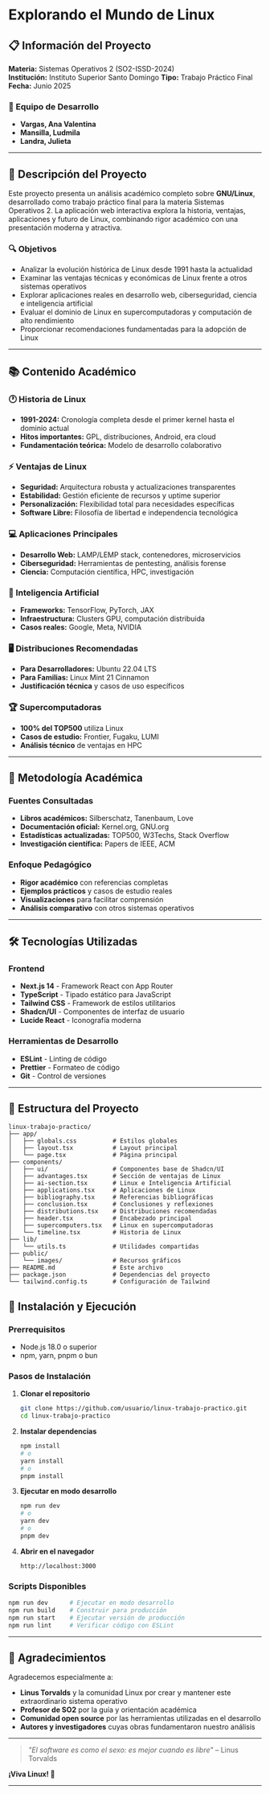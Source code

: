 # Explorando el Mundo de Linux

## 📋 Información del Proyecto

**Materia:** Sistemas Operativos 2 (SO2-ISSD-2024)  
**Institución:** Instituto Superior Santo Domingo
**Tipo:** Trabajo Práctico Final  
**Fecha:** Junio 2025

### 👥 Equipo de Desarrollo

- **Vargas, Ana Valentina**
- **Mansilla, Ludmila** 
- **Landra, Julieta**

---

## 🎯 Descripción del Proyecto

Este proyecto presenta un análisis académico completo sobre **GNU/Linux**, desarrollado como trabajo práctico final para la materia Sistemas Operativos 2. La aplicación web interactiva explora la historia, ventajas, aplicaciones y futuro de Linux, combinando rigor académico con una presentación moderna y atractiva.

### 🔍 Objetivos

- Analizar la evolución histórica de Linux desde 1991 hasta la actualidad
- Examinar las ventajas técnicas y económicas de Linux frente a otros sistemas operativos
- Explorar aplicaciones reales en desarrollo web, ciberseguridad, ciencia e inteligencia artificial
- Evaluar el dominio de Linux en supercomputadoras y computación de alto rendimiento
- Proporcionar recomendaciones fundamentadas para la adopción de Linux

---

## 📚 Contenido Académico

### 🕐 Historia de Linux
- **1991-2024:** Cronología completa desde el primer kernel hasta el dominio actual
- **Hitos importantes:** GPL, distribuciones, Android, era cloud
- **Fundamentación teórica:** Modelo de desarrollo colaborativo

### ⚡ Ventajas de Linux
- **Seguridad:** Arquitectura robusta y actualizaciones transparentes
- **Estabilidad:** Gestión eficiente de recursos y uptime superior
- **Personalización:** Flexibilidad total para necesidades específicas
- **Software Libre:** Filosofía de libertad e independencia tecnológica

### 💻 Aplicaciones Principales
- **Desarrollo Web:** LAMP/LEMP stack, contenedores, microservicios
- **Ciberseguridad:** Herramientas de pentesting, análisis forense
- **Ciencia:** Computación científica, HPC, investigación

### 🤖 Inteligencia Artificial
- **Frameworks:** TensorFlow, PyTorch, JAX
- **Infraestructura:** Clusters GPU, computación distribuida
- **Casos reales:** Google, Meta, NVIDIA

### 🖥️ Distribuciones Recomendadas
- **Para Desarrolladores:** Ubuntu 22.04 LTS
- **Para Familias:** Linux Mint 21 Cinnamon
- **Justificación técnica** y casos de uso específicos

### 🏆 Supercomputadoras
- **100% del TOP500** utiliza Linux
- **Casos de estudio:** Frontier, Fugaku, LUMI
- **Análisis técnico** de ventajas en HPC

---

## 📖 Metodología Académica

### Fuentes Consultadas
- **Libros académicos:** Silberschatz, Tanenbaum, Love
- **Documentación oficial:** Kernel.org, GNU.org
- **Estadísticas actualizadas:** TOP500, W3Techs, Stack Overflow
- **Investigación científica:** Papers de IEEE, ACM

### Enfoque Pedagógico
- **Rigor académico** con referencias completas
- **Ejemplos prácticos** y casos de estudio reales
- **Visualizaciones** para facilitar comprensión
- **Análisis comparativo** con otros sistemas operativos

---

## 🛠️ Tecnologías Utilizadas

### Frontend
- **Next.js 14** - Framework React con App Router
- **TypeScript** - Tipado estático para JavaScript
- **Tailwind CSS** - Framework de estilos utilitarios
- **Shadcn/UI** - Componentes de interfaz de usuario
- **Lucide React** - Iconografía moderna

### Herramientas de Desarrollo
- **ESLint** - Linting de código
- **Prettier** - Formateo de código
- **Git** - Control de versiones

---

## 📁 Estructura del Proyecto

```
linux-trabajo-practico/
├── app/
│   ├── globals.css          # Estilos globales
│   ├── layout.tsx           # Layout principal
│   └── page.tsx             # Página principal
├── components/
│   ├── ui/                  # Componentes base de Shadcn/UI
│   ├── advantages.tsx       # Sección de ventajas de Linux
│   ├── ai-section.tsx       # Linux e Inteligencia Artificial
│   ├── applications.tsx     # Aplicaciones de Linux
│   ├── bibliography.tsx     # Referencias bibliográficas
│   ├── conclusion.tsx       # Conclusiones y reflexiones
│   ├── distributions.tsx    # Distribuciones recomendadas
│   ├── header.tsx           # Encabezado principal
│   ├── supercomputers.tsx   # Linux en supercomputadoras
│   └── timeline.tsx         # Historia de Linux
├── lib/
│   └── utils.ts             # Utilidades compartidas
├── public/
│   └── images/              # Recursos gráficos
├── README.md                # Este archivo
├── package.json             # Dependencias del proyecto
└── tailwind.config.ts       # Configuración de Tailwind
```

## 🚀 Instalación y Ejecución

### Prerrequisitos

* Node.js 18.0 o superior
* npm, yarn, pnpm o bun

### Pasos de Instalación

1. **Clonar el repositorio**

   ```bash
   git clone https://github.com/usuario/linux-trabajo-practico.git
   cd linux-trabajo-practico
   ```

2. **Instalar dependencias**

   ```bash
   npm install
   # o
   yarn install
   # o
   pnpm install
   ```

3. **Ejecutar en modo desarrollo**

   ```bash
   npm run dev
   # o
   yarn dev
   # o
   pnpm dev
   ```

4. **Abrir en el navegador**

   ```
   http://localhost:3000
   ```

### Scripts Disponibles

```bash
npm run dev      # Ejecutar en modo desarrollo
npm run build    # Construir para producción
npm run start    # Ejecutar versión de producción
npm run lint     # Verificar código con ESLint
```

---

## 🙏 Agradecimientos

Agradecemos especialmente a:

* **Linus Torvalds** y la comunidad Linux por crear y mantener este extraordinario sistema operativo
* **Profesor de SO2** por la guía y orientación académica
* **Comunidad open source** por las herramientas utilizadas en el desarrollo
* **Autores y investigadores** cuyas obras fundamentaron nuestro análisis

---

> *"El software es como el sexo: es mejor cuando es libre"* – Linus Torvalds

**¡Viva Linux! 🐧**

---
